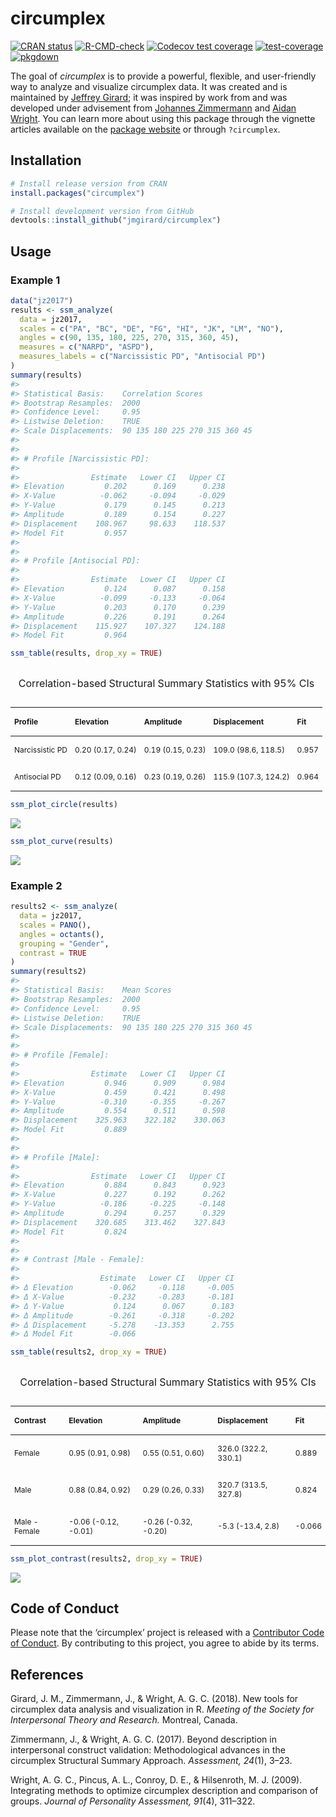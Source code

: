 
<!-- README.md is generated from README.Rmd. Please edit that file -->

# circumplex <img src="man/figures/logo.png" align="right" alt="" />

<!-- badges: start -->

[![CRAN
status](https://www.r-pkg.org/badges/version/circumplex)](https://CRAN.R-project.org/package=circumplex)
[![R-CMD-check](https://github.com/jmgirard/circumplex/actions/workflows/R-CMD-check.yaml/badge.svg)](https://github.com/jmgirard/circumplex/actions/workflows/R-CMD-check.yaml)
[![Codecov test
coverage](https://codecov.io/gh/jmgirard/circumplex/graph/badge.svg)](https://app.codecov.io/gh/jmgirard/circumplex)
[![test-coverage](https://github.com/jmgirard/circumplex/actions/workflows/test-coverage.yaml/badge.svg)](https://github.com/jmgirard/circumplex/actions/workflows/test-coverage.yaml)
[![pkgdown](https://github.com/jmgirard/circumplex/actions/workflows/pkgdown.yaml/badge.svg)](https://github.com/jmgirard/circumplex/actions/workflows/pkgdown.yaml)

<!-- badges: end -->

The goal of *circumplex* is to provide a powerful, flexible, and
user-friendly way to analyze and visualize circumplex data. It was
created and is maintained by [Jeffrey
Girard](https://affcom.ku.edu/girard); it was inspired by work from and
was developed under advisement from [Johannes
Zimmermann](https://www.uni-kassel.de/fb01/institute/institut-fuer-psychologie/fachgebiete/differentielle-psychologie/prof-dr-johannes-zimmermann)
and [Aidan Wright](https://sites.lsa.umich.edu/aidangcw-lab/). You can
learn more about using this package through the vignette articles
available on the [package website](https://circumplex.jmgirard.com/) or
through `?circumplex`.

## Installation

``` r
# Install release version from CRAN
install.packages("circumplex")

# Install development version from GitHub
devtools::install_github("jmgirard/circumplex")
```

## Usage

### Example 1

``` r
data("jz2017")
results <- ssm_analyze(
  data = jz2017, 
  scales = c("PA", "BC", "DE", "FG", "HI", "JK", "LM", "NO"), 
  angles = c(90, 135, 180, 225, 270, 315, 360, 45), 
  measures = c("NARPD", "ASPD"),
  measures_labels = c("Narcissistic PD", "Antisocial PD")
)
summary(results)
#> 
#> Statistical Basis:    Correlation Scores 
#> Bootstrap Resamples:  2000 
#> Confidence Level:     0.95 
#> Listwise Deletion:    TRUE 
#> Scale Displacements:  90 135 180 225 270 315 360 45 
#> 
#> 
#> # Profile [Narcissistic PD]:
#> 
#>                Estimate   Lower CI   Upper CI
#> Elevation         0.202      0.169      0.238
#> X-Value          -0.062     -0.094     -0.029
#> Y-Value           0.179      0.145      0.213
#> Amplitude         0.189      0.154      0.227
#> Displacement    108.967     98.633    118.537
#> Model Fit         0.957                      
#> 
#> 
#> # Profile [Antisocial PD]:
#> 
#>                Estimate   Lower CI   Upper CI
#> Elevation         0.124      0.087      0.158
#> X-Value          -0.099     -0.133     -0.064
#> Y-Value           0.203      0.170      0.239
#> Amplitude         0.226      0.191      0.264
#> Displacement    115.927    107.327    124.188
#> Model Fit         0.964
```

``` r
ssm_table(results, drop_xy = TRUE)
```

<table class="table" style="font-size: 12px; margin-left: auto; margin-right: auto;">

<caption style="font-size: initial !important;">

Correlation-based Structural Summary Statistics with 95% CIs
</caption>

<thead>

<tr>

<th style="text-align:left;">

Profile
</th>

<th style="text-align:left;">

Elevation
</th>

<th style="text-align:left;">

Amplitude
</th>

<th style="text-align:left;">

Displacement
</th>

<th style="text-align:left;">

Fit
</th>

</tr>

</thead>

<tbody>

<tr>

<td style="text-align:left;">

Narcissistic PD
</td>

<td style="text-align:left;">

0.20 (0.17, 0.24)
</td>

<td style="text-align:left;">

0.19 (0.15, 0.23)
</td>

<td style="text-align:left;">

109.0 (98.6, 118.5)
</td>

<td style="text-align:left;">

0.957
</td>

</tr>

<tr>

<td style="text-align:left;">

Antisocial PD
</td>

<td style="text-align:left;">

0.12 (0.09, 0.16)
</td>

<td style="text-align:left;">

0.23 (0.19, 0.26)
</td>

<td style="text-align:left;">

115.9 (107.3, 124.2)
</td>

<td style="text-align:left;">

0.964
</td>

</tr>

</tbody>

</table>

``` r
ssm_plot_circle(results)
```

![](man/figures/README-plot-1.png)<!-- -->

``` r
ssm_plot_curve(results)
```

![](man/figures/README-plot2-1.png)<!-- -->

### Example 2

``` r
results2 <- ssm_analyze(
  data = jz2017, 
  scales = PANO(), 
  angles = octants(), 
  grouping = "Gender",
  contrast = TRUE
)
summary(results2)
#> 
#> Statistical Basis:    Mean Scores 
#> Bootstrap Resamples:  2000 
#> Confidence Level:     0.95 
#> Listwise Deletion:    TRUE 
#> Scale Displacements:  90 135 180 225 270 315 360 45 
#> 
#> 
#> # Profile [Female]:
#> 
#>                Estimate   Lower CI   Upper CI
#> Elevation         0.946      0.909      0.984
#> X-Value           0.459      0.421      0.498
#> Y-Value          -0.310     -0.355     -0.267
#> Amplitude         0.554      0.511      0.598
#> Displacement    325.963    322.182    330.063
#> Model Fit         0.889                      
#> 
#> 
#> # Profile [Male]:
#> 
#>                Estimate   Lower CI   Upper CI
#> Elevation         0.884      0.843      0.923
#> X-Value           0.227      0.192      0.262
#> Y-Value          -0.186     -0.225     -0.148
#> Amplitude         0.294      0.257      0.329
#> Displacement    320.685    313.462    327.843
#> Model Fit         0.824                      
#> 
#> 
#> # Contrast [Male - Female]:
#> 
#>                  Estimate   Lower CI   Upper CI
#> Δ Elevation        -0.062     -0.118     -0.005
#> Δ X-Value          -0.232     -0.283     -0.181
#> Δ Y-Value           0.124      0.067      0.183
#> Δ Amplitude        -0.261     -0.318     -0.202
#> Δ Displacement     -5.278    -13.353      2.755
#> Δ Model Fit        -0.066
```

``` r
ssm_table(results2, drop_xy = TRUE)
```

<table class="table" style="font-size: 12px; margin-left: auto; margin-right: auto;">

<caption style="font-size: initial !important;">

Correlation-based Structural Summary Statistics with 95% CIs
</caption>

<thead>

<tr>

<th style="text-align:left;">

Contrast
</th>

<th style="text-align:left;">

Elevation
</th>

<th style="text-align:left;">

Amplitude
</th>

<th style="text-align:left;">

Displacement
</th>

<th style="text-align:left;">

Fit
</th>

</tr>

</thead>

<tbody>

<tr>

<td style="text-align:left;">

Female
</td>

<td style="text-align:left;">

0.95 (0.91, 0.98)
</td>

<td style="text-align:left;">

0.55 (0.51, 0.60)
</td>

<td style="text-align:left;">

326.0 (322.2, 330.1)
</td>

<td style="text-align:left;">

0.889
</td>

</tr>

<tr>

<td style="text-align:left;">

Male
</td>

<td style="text-align:left;">

0.88 (0.84, 0.92)
</td>

<td style="text-align:left;">

0.29 (0.26, 0.33)
</td>

<td style="text-align:left;">

320.7 (313.5, 327.8)
</td>

<td style="text-align:left;">

0.824
</td>

</tr>

<tr>

<td style="text-align:left;">

Male - Female
</td>

<td style="text-align:left;">

-0.06 (-0.12, -0.01)
</td>

<td style="text-align:left;">

-0.26 (-0.32, -0.20)
</td>

<td style="text-align:left;">

-5.3 (-13.4, 2.8)
</td>

<td style="text-align:left;">

-0.066
</td>

</tr>

</tbody>

</table>

``` r
ssm_plot_contrast(results2, drop_xy = TRUE)
```

![](man/figures/README-plot3-1.png)<!-- -->

## Code of Conduct

Please note that the ‘circumplex’ project is released with a
[Contributor Code of
Conduct](https://circumplex.jmgirard.com/CODE_OF_CONDUCT.html). By
contributing to this project, you agree to abide by its terms.

## References

Girard, J. M., Zimmermann, J., & Wright, A. G. C. (2018). New tools for
circumplex data analysis and visualization in R. *Meeting of the Society
for Interpersonal Theory and Research.* Montreal, Canada.

Zimmermann, J., & Wright, A. G. C. (2017). Beyond description in
interpersonal construct validation: Methodological advances in the
circumplex Structural Summary Approach. *Assessment, 24*(1), 3–23.

Wright, A. G. C., Pincus, A. L., Conroy, D. E., & Hilsenroth, M. J.
(2009). Integrating methods to optimize circumplex description and
comparison of groups. *Journal of Personality Assessment, 91*(4),
311–322.
